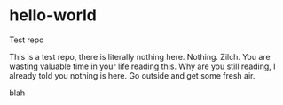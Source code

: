 # hello-world
Test repo

This is a test repo, there is literally nothing here. Nothing. Zilch. You are wasting valuable time in your life reading this. Why are you still reading, I already told you nothing is here. Go outside and get some fresh air.


blah
